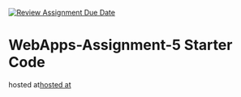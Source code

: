 [![Review Assignment Due Date](https://classroom.github.com/assets/deadline-readme-button-24ddc0f5d75046c5622901739e7c5dd533143b0c8e959d652212380cedb1ea36.svg)](https://classroom.github.com/a/7kKA03Up)
# WebApps-Assignment-5 Starter Code
hosted at[hosted at](https://44-563-webapps-f23.github.io/44563-webapps-f23-assignment5-nannehussain/cities.html)
